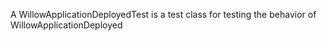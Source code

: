 A WillowApplicationDeployedTest is a test class for testing the behavior of WillowApplicationDeployed